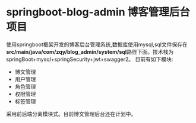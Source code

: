 # springboot-blog-admin  博客管理后台项目

  使用springboot框架开发的博客后台管理系统,数据库使用mysql,sql文件保存在**src/main/java/com/zqy/blog_admin/system/sql**路径下面。技术栈为
springBoot+mysql+springSecurity+jwt+swagger2。
  目前有如下模块:   
  - 博文管理
  - 用户管理
  - 角色管理
  - 权限管理
  - 标签管理

采用前后端分离模块式。目前博文管理后台还在计划中。




